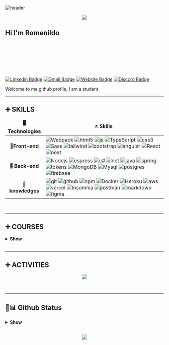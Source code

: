 
![header](https://capsule-render.vercel.app/api?type=wavING&color=0:7FFFD4,100:00FFFF&height=150&section=header&text=Romenildo%20Ferreira&fontSize=35&desc=Web%20Development&animation=twinkling&fontColor=ddd&fontAlignY=30)

<!--[![](https://github.com/Romenildo/Romenildo/blob/main/imgs/profile.png)](https://github.com/Romenildo)-->

<p align="center">
 <a href="https://github.com/DenverCoder1/readme-typing-svg"><img src="https://readme-typing-svg.herokuapp.com?lines=WELCOME+TO+MY+GITHUB;COMPUTER+SCIENCE+STUDENT;WEB+DEVELOPMENT;ALWAYS+LOOKING+FOR+NEW+TECHNOLOGIES;FULL+STACK;&center=true&height=50&font=georgia"></a>
</p>

## Hi I'm Romenildo <img src="https://media.giphy.com/media/hvRJCLFzcasrR4ia7z/giphy.gif" width="3%">

[![Linkedin Badge](https://img.shields.io/badge/-Romenildo-blue?style=flat&logo=Linkedin&logoColor=white&link=https://www.linkedin.com/in/romenildo-ferreira-3679561a2/)](romenildo-ferreira-3679561a2/)
[![Gmail Badge](https://img.shields.io/badge/-romenildoferreira@gmail.com-c14438?style=flat&logo=Gmail&logoColor=white&link=mailto:romenildoferreira@gmail.com)](mailto:romenildoferreira@gmail.com)
[![Website Badge](https://img.shields.io/badge/Romenildo.io-47CCCC?style=flat&logo=Google-Chrome&logoColor=white&link=/)](/)
[![Discord Badge](https://img.shields.io/badge/Discord-7289DA?style=flat&logo=discord&logoColor=white&link=mailto:romenildoferreira@gmail.com)](mailto:romenildoferreira@gmail.com)

Welcome to me github profile, I am a student
<br>


---   

## **➕ SKILLS**

<table align="center">
  <thead align="center">
    <tr>
      	<td><b>🖥 Technologies</b></td>
	<td><b>⭐ Skills</b></td>
    </tr>
  </thead>
  <tbody>
    <tr>
	    <td align="center" > <b>📱Front-end</b></td>
	    <td>
		    <img alt="Webpack" src="https://img.shields.io/badge/-Webpack-8DD6F9?style=flat-square&logo=webpack&logoColor=white" />
		    <img alt="html5" src="https://img.shields.io/badge/-HTML5-E34F26?style=flat-square&logo=html5&logoColor=white" />
		    <img alt="js" src="https://img.shields.io/badge/JavaScript-F7DF1E?style=flat-square&logo=javascript&logoColor=black" />
		    <img alt="TypeScript" src="https://img.shields.io/badge/-TypeScript-007ACC?style=flat-square&logo=typescript&logoColor=white" />
		    <img alt="css3" src="https://img.shields.io/badge/CSS-239120?&style=flat-square&logo=css3&logoColor=white" />
		    <img alt="Sass" src="https://img.shields.io/badge/-Sass-CC6699?style=flat-square&logo=sass&logoColor=white" />
		    <img alt="tailwind" src="https://img.shields.io/badge/Tailwind_CSS-38B2AC?style=flat-square&logo=tailwind-css&logoColor=white" />
		    <img alt="bootstrap" src="https://img.shields.io/badge/Bootstrap-563D7C?style=flat-square&logo=bootstrap&logoColor=white" />
		    <img alt="angular" src="https://img.shields.io/badge/-Angular-DD0031?style=flat-square&logo=angular&logoColor=white" />
		    <img alt="React" src="https://img.shields.io/badge/-React-45b8d8?style=flat-square&logo=react&logoColor=white" />  
		    <img alt="next" src="https://img.shields.io/badge/Next-black?style=flat-square&logo=next.js&logoColor=white" /> 
	    </td>
    </tr>
    <tr>
	   <td align="center"  > <b>🎚 Back-end</b></td>
	     <td width="600px">
		    <img alt="Nodejs" src="https://img.shields.io/badge/-Nodejs-43853d?style=flat-square&logo=Node.js&logoColor=white" />
		    <img alt="espress" src="https://img.shields.io/badge/Express.js-404D59?style=flat-square" />
		    <img alt="c#" src="https://img.shields.io/badge/C%23-239120?style=flat-square&logo=c-sharp&logoColor=white" />
		    <img alt="net" src="https://img.shields.io/badge/.NET-5C2D91?style=flat-square&logo=.net&logoColor=white" />
		    <img alt="java" src="https://img.shields.io/badge/Java-ED8B00?style=flat-squaree&logo=java&logoColor=white" />
		    <img alt="spring" src="https://img.shields.io/badge/Spring-6DB33F?style=flat-square&logo=spring&logoColor=white" />
		    <img alt="tokens" src="https://img.shields.io/badge/JWT-black?style=flat-square&logo=JSON%20web%20tokens" />
		    <img alt="MongoDB" src="https://img.shields.io/badge/-MongoDB-13aa52?style=flat-square&logo=mongodb&logoColor=white" />
		    <img alt="Mysql" src="https://img.shields.io/badge/MySQL-00000F?style=flat-square&logo=mysql&logoColor=white" />
		    <img alt="postgres" src="https://img.shields.io/badge/PostgreSQL-316192?style=flat-square&logo=postgresql&logoColor=white" />
		    <img alt="firebase" src="https://img.shields.io/badge/Firebase-F29D0C?style=flat-square&logo=firebase&logoColor=white" />
	    </td>
    </tr>
    <tr>
	    <td align="center" > <b>💾 knowledges</b></td>
	     <td >
		    <img alt="git" src="https://img.shields.io/badge/-Git-F05032?style=flat-square&logo=git&logoColor=white" />
		    <img alt="github" src="https://img.shields.io/badge/github-%23121011.svg?style=flat-square&logo=github&logoColor=white" />
		    <img alt="npm" src="https://img.shields.io/badge/-NPM-CB3837?style=flat-square&logo=npm&logoColor=white" />
		    <img alt="Docker" src="https://img.shields.io/badge/-Docker-46a2f1?style=flat-square&logo=docker&logoColor=white" />
		    <img alt="Heroku" src="https://img.shields.io/badge/-Heroku-430098?style=flat-square&logo=heroku&logoColor=white" />
		    <img alt="aws" src="https://img.shields.io/badge/Amazon_AWS-232F3E?style=flat-square&logo=amazon-aws&logoColor=white" />
		    <img alt="vercel" src="https://img.shields.io/badge/vercel-%23000000.svg?style=flat-square&logo=vercel&logoColor=white" />
		    <img alt="Insomnia" src="https://img.shields.io/badge/-Insomnia-5849BE?style=flat-square&logo=insomnia&logoColor=white" />
		    <img alt="postman" src="https://img.shields.io/badge/Postman-FF6C37?style=flat-square&logo=postman&logoColor=white" />
		    <img alt="markdown" src="https://img.shields.io/badge/Markdown-000000?style=flat-square&logo=markdown&logoColor=white" />
		    <img alt="figma" src="https://img.shields.io/badge/figma-%23F24E1E.svg?style=flat-square&logo=figma&logoColor=white" />
	    </td>
    </tr>
  </tbody>
</table>
<br/>

---   

## **➕ COURSES**

<details> 
  <summary><b>Show</b></summary>
  <br/>
  <table>
  <thead align="center">
    <tr>
      	<td><b>📚 COURSES</td>
	<td><b>🖋 NAME</b></td>
    </tr>
  </thead>
  <tbody>
    <tr>
	    <td align="center" > <img alt="udemy" src="https://img.shields.io/badge/Udemy-A435F0?style=flat-square&logo=Udemy&logoColor=white" /></td>
	    <td>
		    teste
	    </td>
    </tr>
    <tr>
	   <td align="center"  >  <img alt="udemy" src="https://img.shields.io/badge/Udemy-A435F0?style=flat-square&logo=Udemy&logoColor=white" /></td>
	     <td>
		teste
	    </td>
    </tr>
    <tr>
	    <td align="center" >  <img alt="udemy" src="https://img.shields.io/badge/Udemy-A435F0?style=flat-square&logo=Udemy&logoColor=white" /></td>
	     <td >
		    teste
	    </td>
    </tr>
  </tbody>
</table>
  
</details>


<br/>

---

## **➕ ACTIVITIES**

<p align="center"><img align="center" src="https://streak-stats.demolab.com?user=Romenildo&theme=vue-dark&hide_border=true&card_width=497"/></p>
  
 <br/>
 
 ---
 
 ## **🟰📊 Github Status**

<details> 
  <summary><b>Show</b></summary>
  <br/>
  <p align="center">
     <img src="https://github-readme-stats.vercel.app/api?username=Romenildo&count_private=true&show_icons=true&theme=vue-dark&line_height=40">
	    <img src="https://github-readme-stats.vercel.app/api/top-langs/?username=Romenildo&count_private=true&hide=scss,css,,ejs&theme=vue-dark&line_height=10">
  <p>
      <br/>
   <img src="https://github-readme-activity-graph.cyclic.app/graph?username=Romenildo&theme=react-dark" />
  <br/>
  </p>
  </p>
  <p align="center"> <img src="https://github-profile-trophy.vercel.app/?username=Romenildo&margin-w=0theme=dark"/></P>
</details>
<br/>
<p align="center">
  <img src="https://capsule-render.vercel.app/api?type=waving&color=0:7FFFD4,100:00FFFF&height=100&section=footer"/>
</p>
 



